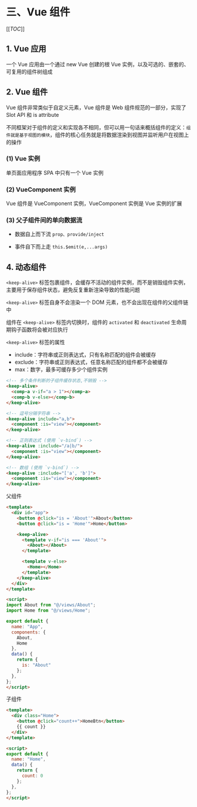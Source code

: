 # 三、Vue 组件

[[_TOC_]]

## 1. Vue 应用

一个 Vue 应用由一个通过 new Vue 创建的根 Vue 实例，以及可选的、嵌套的、可复用的组件树组成

## 2. Vue 组件

Vue 组件非常类似于自定义元素，Vue 组件是 Web 组件规范的一部分，实现了 Slot API 和 is attribute

不同框架对于组件的定义和实现各不相同，但可以用一句话来概括组件的定义：`组件就是基于视图的模块`，组件的核心任务就是将数据渲染到视图并监听用户在视图上的操作

### (1) Vue 实例

单页面应用程序 SPA 中只有一个 Vue 实例

### (2) VueComponent 实例

Vue 组件是 VueComponent 实例，VueComponent 实例是 Vue 实例的扩展

### (3) 父子组件间的单向数据流

* 数据自上而下流 `prop、provide/inject`

* 事件自下而上走 `this.$emit(e,...args)`

## 4. 动态组件

`<keep-alive>` 标签包裹组件，会缓存不活动的组件实例，而不是销毁组件实例，主要用于保存组件状态，避免反复重新渲染导致的性能问题

`<keep-alive>` 标签自身不会渲染一个 DOM 元素，也不会出现在组件的父组件链中

组件在 `<keep-alive>` 标签内切换时，组件的 `activated` 和 `deactivated` 生命周期钩子函数将会被对应执行

`<keep-alive>` 标签的属性

* include：字符串或正则表达式，只有名称匹配的组件会被缓存
* exclude：字符串或正则表达式，任意名称匹配的组件都不会被缓存
* max：数字，最多可缓存多少个组件实例

```html
<!-- 多个条件判断的子组件缓存状态,不销毁 -->
<keep-alive>
  <comp-a v-if="a > 1"></comp-a>
  <comp-b v-else></comp-b>
</keep-alive>

<!-- 逗号分隔字符串 -->
<keep-alive include="a,b">
  <component :is="view"></component>
</keep-alive>

<!-- 正则表达式 (使用 `v-bind`) -->
<keep-alive :include="/a|b/">
  <component :is="view"></component>
</keep-alive>

<!-- 数组 (使用 `v-bind`) -->
<keep-alive :include="['a', 'b']">
  <component :is="view"></component>
</keep-alive>
```

父组件

```html
<template>
  <div id="app">
    <button @click="is = 'About'">About</button>
    <button @click="is = 'Home'">Home</button>

    <keep-alive>
      <template v-if="is === 'About'">
        <About></About>
      </template>

      <template v-else>
        <Home></Home>
      </template>
    </keep-alive>
  </div>
</template>

<script>
import About from "@/views/About";
import Home from "@/views/Home";

export default {
  name: "App",
  components: {
    About,
    Home
  },
  data() {
    return {
      is: "About"
    };
  },
};
</script>
```

子组件

```html
<template>
  <div class="Home">
    <button @click="count++">HomeBtn</button>
    {{ count }}
  </div>
</template>

<script>
export default {
  name: "Home",
  data() {
    return {
      count: 0
    };
  },
};
</script>
```
